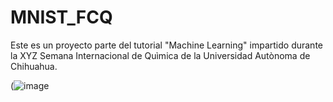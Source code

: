 # MNIST_FCQ

Este es un proyecto parte del tutorial "Machine Learning" impartido durante la XYZ Semana Internacional de Quìmica de la Universidad Autònoma de Chihuahua.

(![image](https://user-images.githubusercontent.com/91974128/196976460-969250da-83ed-4d69-a206-98ce9841cbe1.png)
